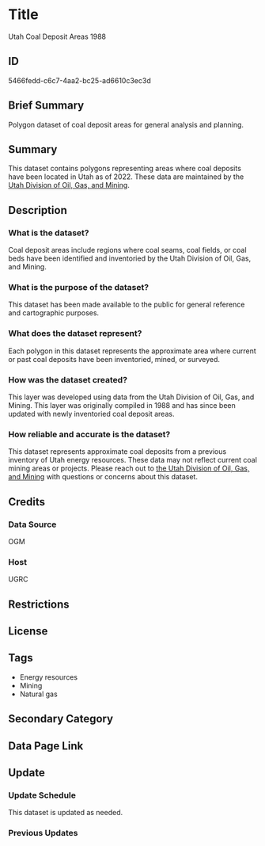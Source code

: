 # Title

Utah Coal Deposit Areas 1988

## ID

5466fedd-c6c7-4aa2-bc25-ad6610c3ec3d

## Brief Summary

Polygon dataset of coal deposit areas for general analysis and planning.

## Summary

This dataset contains polygons representing areas where coal deposits have been located in Utah as of 2022. These data are maintained by the [Utah Division of Oil, Gas, and Mining](https://ogm.utah.gov/).

## Description

### What is the dataset?

Coal deposit areas include regions where coal seams, coal fields, or coal beds have been identified and inventoried by the Utah Division of Oil, Gas, and Mining.

### What is the purpose of the dataset?

This dataset has been made available to the public for general reference and cartographic purposes.

### What does the dataset represent?

Each polygon in this dataset represents the approximate area where current or past coal deposits have been inventoried, mined, or surveyed.

### How was the dataset created?

This layer was developed using data from the Utah Division of Oil, Gas, and Mining. This layer was originally compiled in 1988 and has since been updated with newly inventoried coal deposit areas.

### How reliable and accurate is the dataset?

This dataset represents approximate coal deposits from a previous inventory of Utah energy resources. These data may not reflect current coal mining areas or projects. Please reach out to [the Utah Division of Oil, Gas, and Mining](https://ogm.utah.gov/contact-us/) with questions or concerns about this dataset.

## Credits

### Data Source

OGM

### Host

UGRC

## Restrictions

## License

## Tags

- Energy resources
- Mining
- Natural gas

## Secondary Category

## Data Page Link

## Update

### Update Schedule

This dataset is updated as needed.

### Previous Updates
